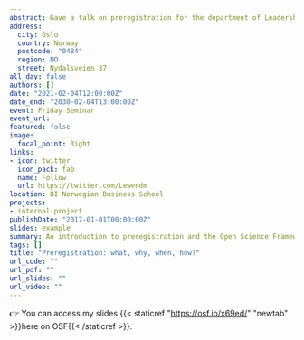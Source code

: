```yaml
---
abstract: Gave a talk on preregistration for the department of Leadership & Organizational Behavior at BI Norwegian Business School. This was an introduction to preregistration, where I covered what a preregistration is, why we do it, when we should and *shouldn't* do it, and how to preregister studies on the Open Science Framework (OSF).
address:
  city: Oslo
  country: Norway
  postcode: "0484"
  region: NO
  street: Nydalsveien 37
all_day: false
authors: []
date: "2021-02-04T12:00:00Z"
date_end: "2030-02-04T13:00:00Z"
event: Friday Seminar
event_url: 
featured: false
image:
  focal_point: Right
links:
- icon: twitter
  icon_pack: fab
  name: Follow
  url: https://twitter.com/Lewendm
location: BI Norwegian Business School
projects:
- internal-project
publishDate: "2017-01-01T00:00:00Z"
slides: example
summary: An introduction to preregistration and the Open Science Framework (OSF).
tags: []
title: "Preregistration: what, why, when, how?"
url_code: ""
url_pdf: ""
url_slides: ""
url_video: ""
---
```


👉 You can access my slides {{< staticref "https://osf.io/x69ed/" "newtab" >}}here on OSF{{< /staticref >}}.
